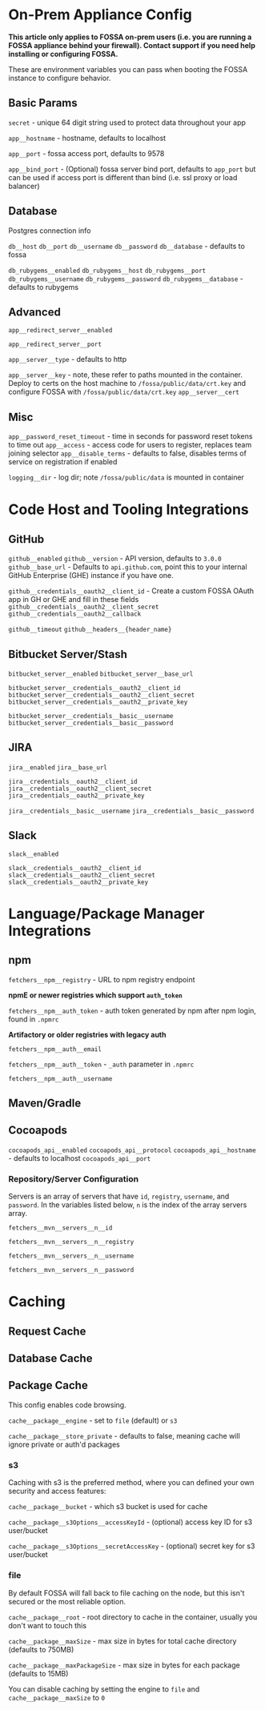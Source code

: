 # On-Prem Appliance Config

**This article only applies to FOSSA on-prem users (i.e. you are running a FOSSA appliance behind your firewall).  Contact support if you need help installing or configuring FOSSA.**

These are environment variables you can pass when booting the FOSSA instance to configure behavior.

## Basic Params

`secret` - unique 64 digit string used to protect data throughout your app

`app__hostname` - hostname, defaults to localhost

`app__port` - fossa access port, defaults to 9578 

`app__bind_port` - (Optional) fossa server bind port, defaults to `app_port` but can be used if access port is different than bind (i.e. ssl proxy or load balancer)

## Database

Postgres connection info

`db__host`
`db__port`
`db__username`
`db__password`
`db__database` - defaults to fossa

`db_rubygems__enabled`
`db_rubygems__host`
`db_rubygems__port`
`db_rubygems__username`
`db_rubygems__password`
`db_rubygems__database` - defaults to rubygems

## Advanced

`app__redirect_server__enabled`

`app__redirect_server__port`


`app__server__type` - defaults to http

`app__server__key` - note, these refer to paths mounted in the container.  Deploy to certs on the host machine to `/fossa/public/data/crt.key` and configure FOSSA with `/fossa/public/data/crt.key`
`app__server__cert`

## Misc

`app__password_reset_timeout` - time in seconds for password reset tokens to time out
`app__access` - access code for users to register, replaces team joining selector
`app__disable_terms` - defaults to false, disables terms of service on registration if enabled

`logging__dir` - log dir; note `/fossa/public/data` is mounted in container

# Code Host and Tooling Integrations

## GitHub 

`github__enabled` 
`github__version` - API version, defaults to `3.0.0`
`github__base_url` - Defaults to `api.github.com`, point this to your internal GitHub Enterprise (GHE) instance if you have one.

`github__credentials__oauth2__client_id` - Create a custom FOSSA OAuth app in GH or GHE and fill in these fields
`github__credentials__oauth2__client_secret`
`github__credentials__oauth2__callback`

`github__timeout`
`github__headers__{header_name}`

## Bitbucket Server/Stash 

`bitbucket_server__enabled`
`bitbucket_server__base_url`

`bitbucket_server__credentials__oauth2__client_id`
`bitbucket_server__credentials__oauth2__client_secret`
`bitbucket_server__credentials__oauth2__private_key`

`bitbucket_server__credentials__basic__username`
`bitbucket_server__credentials__basic__password`

## JIRA

`jira__enabled`
`jira__base_url`

`jira__credentials__oauth2__client_id`
`jira__credentials__oauth2__client_secret`
`jira__credentials__oauth2__private_key`

`jira__credentials__basic__username`
`jira__credentials__basic__password`

## Slack

`slack__enabled`

`slack__credentials__oauth2__client_id`
`slack__credentials__oauth2__client_secret`
`slack__credentials__oauth2__private_key`

# Language/Package Manager Integrations

## npm

`fetchers__npm__registry` - URL to npm registry endpoint

**npmE or newer registries which support `auth_token`**

`fetchers__npm__auth_token` - auth token generated by npm after npm login, found in `.npmrc`

**Artifactory or older registries with legacy auth**

`fetchers__npm__auth__email`

`fetchers__npm__auth__token` - `_auth` parameter in `.npmrc`

`fetchers__npm__auth__username`

## Maven/Gradle

## Cocoapods

`cocoapods_api__enabled`
`cocoapods_api__protocol`
`cocoapods_api__hostname` - defaults to localhost
`cocoapods_api__port`

### Repository/Server Configuration

Servers is an array of servers that have `id`, `registry`, `username`, and `password`. In the variables listed below, `n` is the index of the array servers array.

`fetchers__mvn__servers__n__id`

`fetchers__mvn__servers__n__registry`

`fetchers__mvn__servers__n__username`

`fetchers__mvn__servers__n__password`

# Caching

## Request Cache

## Database Cache

## Package Cache

This config enables code browsing. 

`cache__package__engine` - set to `file` (default) or `s3`

`cache__package__store_private` - defaults to false, meaning cache will ignore private or auth'd packages

### s3

Caching with s3 is the preferred method, where you can defined your own security and access features:

`cache__package__bucket` - which s3 bucket is used for cache

`cache__package__s3Options__accessKeyId` - (optional) access key ID for s3 user/bucket

`cache__package__s3Options__secretAccessKey` - (optional) secret key for s3 user/bucket

### file

By default FOSSA will fall back to file caching on the node, but this isn't secured or the most reliable option.

`cache__package__root` - root directory to cache in the container, usually you don't want to touch this

`cache__package__maxSize` - max size in bytes for total cache directory (defaults to 750MB)

`cache__package__maxPackageSize` - max size in bytes for each package (defaults to 15MB)

You can disable caching by setting the engine to `file` and `cache__package__maxSize` to `0`